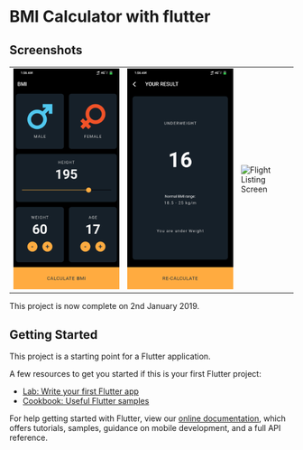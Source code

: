 # BMI Calculator with flutter
## Screenshots
<table style={border:"none"}><tr><td><img src="one.png" alt="Home Screen(default)"/></td><td><img src="two.png" alt="Home Screen(Location Popup)"/></td><td><img src="https://github.com/TechieBlossom/flightapp/blob/master/screenshots/flight_list_screen.png" alt="Flight Listing Screen"/></td></tr></table>

This project is now complete on 2nd January 2019.

## Getting Started

This project is a starting point for a Flutter application.

A few resources to get you started if this is your first Flutter project:

- [Lab: Write your first Flutter app](https://flutter.dev/docs/get-started/codelab)
- [Cookbook: Useful Flutter samples](https://flutter.dev/docs/cookbook)

For help getting started with Flutter, view our
[online documentation](https://flutter.dev/docs), which offers tutorials,
samples, guidance on mobile development, and a full API reference.
